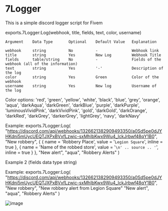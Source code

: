 # 7Logger
This is a simple discord logger script for Fivem

exports.7Logger:Log(webhook, title, fields, text, color, username)

    Argument	Data Type	    Optional	Default Value	Explanation

    webhook	    string	        No 	        -	            Webhook link
    title	    string	        Yes	        New Log	        Webhook Title
    fields      table/string    No          -               Fields of the webhook (all of the information)
    text	    string	        Yes	        '-'	            Description of the log
    color	    string	        Yes     	Green	        Color of the webhook
    username    string          Yes         New log         Username of the log

Color options: 'red', 'green', 'yellow', 'white', 'black', 'blue', 'grey', 'orange', 'aqua', 'darkAqua', 'darkGreen', 'darkBlue', 'purple', 'darkPurple', 'luminousVividPink', 'darkVividPink', 'gold', 'darkGold', 'darkOrange', 'darkRed', 'darkGrey', 'darkerGrey', 'lightGrey', 'navy', 'darkNavy'

Example: 
exports.7Logger:Log(
    "https://discord.com/api/webhooks/1326621382909493350/a0Sd5pe0dJYHKdni5mUycUEQTJXPxBVxfLzwic-sxMhIbKwx9Wu4_IckJrbwf48qY1B0",
    "New robbery",
    {
        {
            name = 'Robbery Place',
            value = '`Legion Square`',
            inline = true
        },
        {
            name = 'Name of the robbed store',
            value = '```\n' .. source .. '```',
            inline = true
        }
    },
    "New alert",
    "aqua",
    "Robbery Alerts"
) 

Example 2 (fields data type string)

Example: exports.7Logger:Log(
    "https://discord.com/api/webhooks/1326621382909493350/a0Sd5pe0dJYHKdni5mUycUEQTJXPxBVxfLzwic-sxMhIbKwx9Wu4_IckJrbwf48qY1B0",
    "New robbery",
    "New robbery alert from Legion Square"
    "New alert",
    "aqua",
    "Robbery Alerts"
)


![image](https://github.com/user-attachments/assets/dc87661a-3e76-4232-bb25-dc7917401453)
